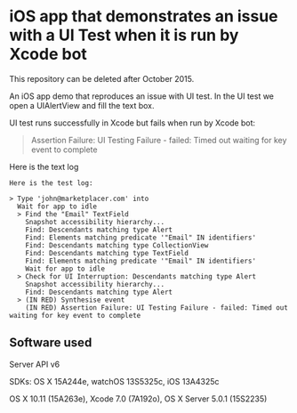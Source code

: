 #  iOS app that demonstrates an issue with a UI Test when it is run by Xcode bot

This repository can be deleted after October 2015.

An iOS app demo that reproduces an issue with UI test. In the UI test we open a UIAlertView and fill the text box.

UI test runs successfully in Xcode but fails when run by Xcode bot:

> Assertion Failure: UI Testing Failure - failed: Timed out waiting for key event to complete


Here is the text log

```
Here is the test log:

> Type 'john@marketplacer.com' into
  Wait for app to idle
  > Find the "Email" TextField
    Snapshot accessibility hierarchy...
    Find: Descendants matching type Alert
    Find: Elements matching predicate '"Email" IN identifiers'
    Find: Descendants matching type CollectionView
    Find: Descendants matching type TextField
    Find: Elements matching predicate '"Email" IN identifiers'
    Wait for app to idle
  > Check for UI Interruption: Descendants matching type Alert
    Snapshot accessibility hierarchy...
    Find: Descendants matching type Alert
  > (IN RED) Synthesise event
    (IN RED) Assertion Failure: UI Testing Failure - failed: Timed out waiting for key event to complete
```

## Software used

Server API v6

SDKs: OS X 15A244e, watchOS 13S5325c, iOS 13A4325c

OS X 10.11 (15A263e), Xcode 7.0 (7A192o), OS X Server 5.0.1 (15S2235)
